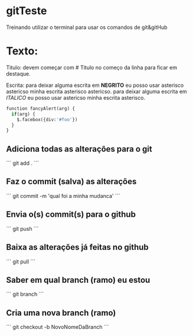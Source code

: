 # gitTeste
Treinando utilizar o terminal para usar os comandos de git&amp;gitHub

# Texto:

Titulo: devem começar com # Titulo no começo da linha para ficar em destaque.

Escrita: para deixar alguma escrita em **NEGRITO** eu posso usar
asterisco astericso minha escrita asterisco astericso.  para deixar alguma escrita em *ITALICO* eu posso usar
astericso minha escrita asterisco.

```python
function fancyAlert(arg) {
  if(arg) {
    $.facebox({div:'#foo'})
  }
}
```

## Adiciona todas as alterações para o git
´´´
git add .
´´´

## Faz o commit (salva) as alterações
´´´
git commit -m 'qual foi a minha mudanca'
´´´

## Envia o(s) commit(s) para o github
´´´
git push
´´´

## Baixa as alterações já feitas no github
´´´
git pull
´´´

## Saber em qual branch (ramo) eu estou
´´´
git branch
´´´

## Cria uma nova branch (ramo)
´´´
git checkout -b NovoNomeDaBranch
´´´
